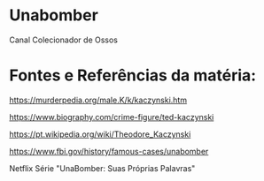 # Unabomber
Canal Colecionador de Ossos

# Fontes e Referências da matéria:


https://murderpedia.org/male.K/k/kaczynski.htm

https://www.biography.com/crime-figure/ted-kaczynski

https://pt.wikipedia.org/wiki/Theodore_Kaczynski

https://www.fbi.gov/history/famous-cases/unabomber

Netflix Série "UnaBomber: Suas Próprias Palavras"
